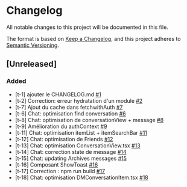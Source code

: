 # Changelog

All notable changes to this project will be documented in this file.

The format is based on [Keep a Changelog](https://keepachangelog.com/en/1.0.0/),
and this project adheres to [Semantic Versioning](https://semver.org/spec/v2.0.0.html).

## [Unreleased]

### Added

- [t-1] ajouter le CHANGELOG.md [#1](https://trello.com/c/YdwvoPio/1-t-1-ajouter-le-changelogmd)
- [t-2] Correction: erreur hydratation d'un module [#2](https://trello.com/c/tPFYkBQt/2-t-2-correction-erreur-hydratation-dun-module)
- [t-7] Ajout du cache dans fetchwithAuth [#7](https://trello.com/c/dxzbvDXs/7-t-7-ajout-du-cache-dans-fetchwithauth)
- [t-6] Chat: optimisation find conversation [#6](https://trello.com/c/IYKu4STA/6-t-6-chat-optimisation-find-conversation)
- [t-8] Chat: optimisation de conversationView + message [#8](https://trello.com/c/Iduut354/8-t-8-chat-optimisation-de-conversationview-message)
- [t-9] Amélioration du authContext [#9](https://trello.com/c/VymescMe/9-t-9-am%C3%A9lioration-du-authcontext)
- [t-11] Chat: optimisation itemList + itemSearchBar [#11](https://trello.com/c/PIPspC9x/11-t-11-chat-optimisation-itemlist-itemsearchbar)
- [t-12] Chat: optimisation de Friends [#12](https://trello.com/c/7FLSAmTD/12-t-12-chat-optimisation-de-friends)
- [t-13] Chat: optimisation ConversationView.tsx [#13](https://trello.com/c/5bjHf7pc/13-t-13-chat-optimisation-conversationviewtsx)
- [t-14] Chat: correction state de message [#14](https://trello.com/c/klvFqyaq/14-t-14-chat-correction-state-de-message)
- [t-15] Chat: updating Archives messages [#15](https://trello.com/c/s27EwZar/15-t-15-chat-updating-archives-messages)
- [t-16] Composant ShowToast [#16](https://trello.com/c/N4RWhw9J/16-t-16-composant-showtoast)
- [t-17] Correction : npm run build [#17](https://trello.com/c/DDrWwtNL/17-t-17-correction-npm-run-build)
- [t-18] Chat: optimisation DMConversationItem.tsx [#18](https://trello.com/c/tc8l4NVN/18-t-18-chat-optimisation-dmconversationitemtsx)